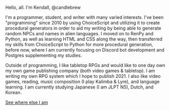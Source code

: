Hello, all. I'm Kendall, @candlebrew

I'm a programmer, student, and writer with many varied interests. I've been "programming" since 2010 by using ChoiceScript and utilizing it to create procedural generators in order to aid my writing by being able to generate random NPCs and names in alien languages. I moved on to RenPy and Python, as well as learning HTML and CSS along the way, then transferred my skills from ChoiceScript to Python for more procedural generation, before now, where I am currently focusing on Discord bot development and Postgres supplementing my studies.

Outside of programming, I like tabletop RPGs and would like to one day own my own game publishing company (both video games & tabletop). I am writing my own RPG system which I hope to publish 2021. I also like video games, reading, music composition (I play Kalimba & Lyre), and language learning. I am currently studying Japanese (I am JLPT N5), Dutch, and Korean.

[See where else I am](https://candlebrew.carrd.co/)

<!-- Here's other places where you can find me:
 patreon
Itch.io
discord bot website
Twitter -->

